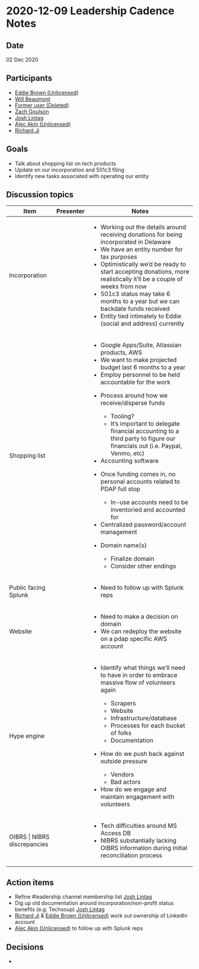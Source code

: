# 2020-12-09 Leadership Cadence Notes

## Date <a href="#id-2020-12-09leadershipcadencenotes-date" id="id-2020-12-09leadershipcadencenotes-date"></a>

02 Dec 2020

## Participants <a href="#id-2020-12-09leadershipcadencenotes-participants" id="id-2020-12-09leadershipcadencenotes-participants"></a>

* [Eddie Brown (Unlicensed)](https://pdap.atlassian.net/wiki/people/5f2205e570fb250022c01aaa?ref=confluence)
* [Will Beaumont](https://pdap.atlassian.net/wiki/people/5e9c6021ca2a1d0c2e249bab?ref=confluence)
* [Former user (Deleted)](https://pdap.atlassian.net/wiki/people/5f8f95be40588b0077ed830a?ref=confluence)
* [Zach Goulson](https://pdap.atlassian.net/wiki/people/5f1f8319ef11df0025869e21?ref=confluence)
* [Josh Lintag](https://pdap.atlassian.net/wiki/people/5f20c61fc9c094001c5d32ca?ref=confluence)
* [Alec Akin (Unlicensed)](https://pdap.atlassian.net/wiki/people/5f1e64ee2aa25000286fc7fc?ref=confluence)
* [Richard Ji](https://pdap.atlassian.net/wiki/people/5f8f95be0e068b00766b6903?ref=confluence)

## Goals <a href="#id-2020-12-09leadershipcadencenotes-goals" id="id-2020-12-09leadershipcadencenotes-goals"></a>

* Talk about shopping list on tech products
* Update on our incorporation and 501c3 filing
* Identify new tasks associated with operating our entity

## Discussion topics <a href="#id-2020-12-09leadershipcadencenotes-discussiontopics" id="id-2020-12-09leadershipcadencenotes-discussiontopics"></a>

| Item                         | Presenter | Notes                                                                                                                                                                                                                                                                                                                                                                                                                                                                                                                                                                                                                                                                                                                                                     |
| ---------------------------- | --------- | --------------------------------------------------------------------------------------------------------------------------------------------------------------------------------------------------------------------------------------------------------------------------------------------------------------------------------------------------------------------------------------------------------------------------------------------------------------------------------------------------------------------------------------------------------------------------------------------------------------------------------------------------------------------------------------------------------------------------------------------------------- |
| Incorporation                |           | <ul><li>Working out the details around receiving donations for being incorporated in Delaware</li><li>We have an entity number for tax purposes</li><li>Optimistically we’d be ready to start accepting donations, more realistically it’ll be a couple of weeks from now</li><li>501c3 status may take 6 months to a year but we can backdate funds received</li><li>Entity tied intimately to Eddie (social and address) currently</li></ul>                                                                                                                                                                                                                                                                                                            |
| Shopping list                |           | <ul><li>Google Apps/Suite, Atlassian products, AWS</li><li>We want to make projected budget last 6 months to a year</li><li>Employ personnel to be held accountable for the work</li><li><p>Process around how we receive/disperse funds</p><ul><li>Tooling?</li><li>It’s important to delegate financial accounting to a third party to figure our financials out (i.e. Paypal, Venmo, etc)</li></ul></li><li>Accounting software</li><li><p>Once funding comes in, no personal accounts related to PDAP full stop</p><ul><li>In-use accounts need to be inventoried and accounted for</li></ul></li><li>Centralized password/account management</li><li><p>Domain name(s)</p><ul><li>Finalize domain</li><li>Consider other endings</li></ul></li></ul> |
| Public facing Splunk         |           | <ul><li>Need to follow up with Splunk reps</li></ul>                                                                                                                                                                                                                                                                                                                                                                                                                                                                                                                                                                                                                                                                                                      |
| Website                      |           | <ul><li>Need to make a decision on domain</li><li>We can redeploy the website on a pdap specific AWS account</li></ul>                                                                                                                                                                                                                                                                                                                                                                                                                                                                                                                                                                                                                                    |
| Hype engine                  |           | <ul><li><p>Identify what things we’ll need to have in order to embrace massive flow of volunteers again</p><ul><li>Scrapers</li><li>Website</li><li>Infrastructure/database</li><li>Processes for each bucket of folks</li><li>Documentation</li></ul></li><li><p>How do we push back against outside pressure</p><ul><li>Vendors</li><li>Bad actors</li></ul></li><li>How do we engage and maintain engagement with volunteers</li></ul>                                                                                                                                                                                                                                                                                                                 |
| OIBRS \| NIBRS discrepancies |           | <ul><li>Tech difficulties around MS Access DB</li><li>NIBRS substantially lacking OIBRS information during initial reconciliation process</li></ul>                                                                                                                                                                                                                                                                                                                                                                                                                                                                                                                                                                                                       |

## Action items <a href="#id-2020-12-09leadershipcadencenotes-actionitems" id="id-2020-12-09leadershipcadencenotes-actionitems"></a>

* Refine #leadership channel membership list [Josh Lintag](https://pdap.atlassian.net/wiki/people/5f20c61fc9c094001c5d32ca?ref=confluence)
* Dig up old documentation around incorporation/non-profit status benefits (e.g. Techsoup) [Josh Lintag](https://pdap.atlassian.net/wiki/people/5f20c61fc9c094001c5d32ca?ref=confluence)
* [Richard Ji](https://pdap.atlassian.net/wiki/people/5f8f95be0e068b00766b6903?ref=confluence) & [Eddie Brown (Unlicensed)](https://pdap.atlassian.net/wiki/people/5f2205e570fb250022c01aaa?ref=confluence) work out ownership of LinkedIn account
* [Alec Akin (Unlicensed)](https://pdap.atlassian.net/wiki/people/5f1e64ee2aa25000286fc7fc?ref=confluence) to follow up with Splunk reps

## Decisions <a href="#id-2020-12-09leadershipcadencenotes-decisions" id="id-2020-12-09leadershipcadencenotes-decisions"></a>

*
